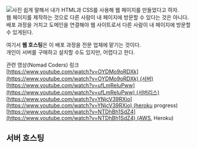 ![사진](https://velog.velcdn.com/images%2Fragi%2Fpost%2Fbad4a300-7491-4ddc-8d0f-ea96af88e34b%2Fimage.png)
쉽게 말해서 내가 HTML과 CSS를 사용해 웹 페이지를 만들었다고 하자.  
웹 페이지를 제작하는 것으로 다른 사람이 내 페이지에 방문할 수 있다는 것은 아니다.  
배포 과정을 거치고 도메인을 연결해야 웹 사이트로서 다른 사람이 내 페이지에 방문할 수 있게된다.

여기서 **웹 호스팅**은 이 배포 과정을 전문 업체에 맡기는 것이다.  
개인이 서버를 구매하고 설치할 수도 있지만, 어렵다고 한다.

관련 영상(Nomad Coders) 링크  
[https://www.youtube.com/watch?v=OYDMo9oRDXk](https://www.youtube.com/watch?v=OYDMo9oRDXk) (서버)  
[https://www.youtube.com/watch?v=ufLmReluPww](https://www.youtube.com/watch?v=ufLmReluPww) (서버리스)  
[https://www.youtube.com/watch?v=YNjcV39RXio](https://www.youtube.com/watch?v=YNjcV39RXio) (heroku progress)  
[https://www.youtube.com/watch?v=NTDhBh1SdZ4](https://www.youtube.com/watch?v=NTDhBh1SdZ4) (AWS, Heroku)

## 서버 호스팅